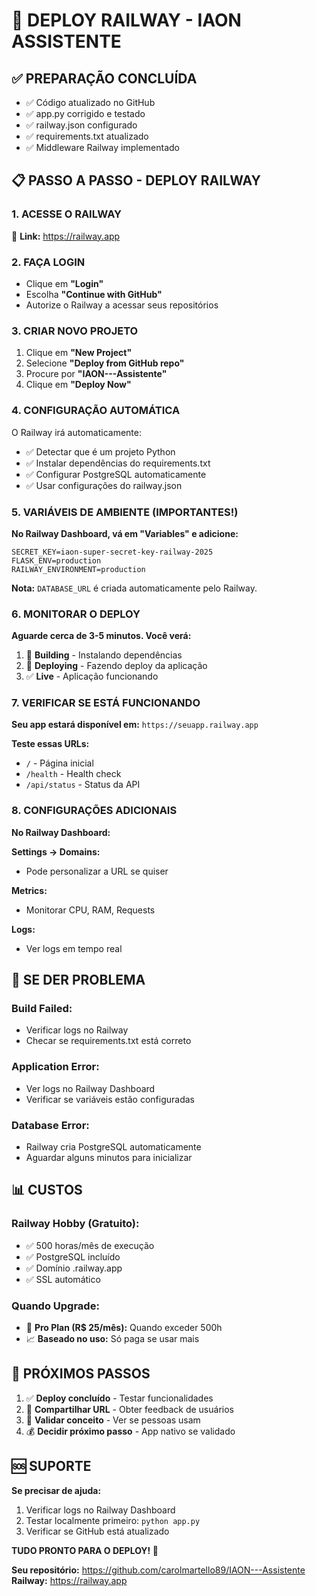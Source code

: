 # 🚀 DEPLOY RAILWAY - IAON ASSISTENTE

## ✅ **PREPARAÇÃO CONCLUÍDA**
- ✅ Código atualizado no GitHub
- ✅ app.py corrigido e testado
- ✅ railway.json configurado  
- ✅ requirements.txt atualizado
- ✅ Middleware Railway implementado

## 📋 **PASSO A PASSO - DEPLOY RAILWAY**

### **1. ACESSE O RAILWAY**
🔗 **Link:** https://railway.app

### **2. FAÇA LOGIN**
- Clique em **"Login"**
- Escolha **"Continue with GitHub"**
- Autorize o Railway a acessar seus repositórios

### **3. CRIAR NOVO PROJETO**
1. Clique em **"New Project"**
2. Selecione **"Deploy from GitHub repo"**
3. Procure por **"IAON---Assistente"**
4. Clique em **"Deploy Now"**

### **4. CONFIGURAÇÃO AUTOMÁTICA**
O Railway irá automaticamente:
- ✅ Detectar que é um projeto Python
- ✅ Instalar dependências do requirements.txt
- ✅ Configurar PostgreSQL automaticamente
- ✅ Usar configurações do railway.json

### **5. VARIÁVEIS DE AMBIENTE (IMPORTANTES!)**

**No Railway Dashboard, vá em "Variables" e adicione:**

```
SECRET_KEY=iaon-super-secret-key-railway-2025
FLASK_ENV=production  
RAILWAY_ENVIRONMENT=production
```

**Nota:** `DATABASE_URL` é criada automaticamente pelo Railway.

### **6. MONITORAR O DEPLOY**

**Aguarde cerca de 3-5 minutos. Você verá:**
1. 🔄 **Building** - Instalando dependências
2. 🚀 **Deploying** - Fazendo deploy da aplicação
3. ✅ **Live** - Aplicação funcionando

### **7. VERIFICAR SE ESTÁ FUNCIONANDO**

**Seu app estará disponível em:**
`https://seuapp.railway.app`

**Teste essas URLs:**
- `/` - Página inicial
- `/health` - Health check  
- `/api/status` - Status da API

### **8. CONFIGURAÇÕES ADICIONAIS**

**No Railway Dashboard:**

**Settings → Domains:**
- Pode personalizar a URL se quiser

**Metrics:**
- Monitorar CPU, RAM, Requests

**Logs:**
- Ver logs em tempo real

## 🔧 **SE DER PROBLEMA**

### **Build Failed:**
- Verificar logs no Railway
- Checar se requirements.txt está correto

### **Application Error:**
- Ver logs no Railway Dashboard
- Verificar se variáveis estão configuradas

### **Database Error:**
- Railway cria PostgreSQL automaticamente
- Aguardar alguns minutos para inicializar

## 📊 **CUSTOS**

### **Railway Hobby (Gratuito):**
- ✅ 500 horas/mês de execução
- ✅ PostgreSQL incluído
- ✅ Domínio .railway.app
- ✅ SSL automático

### **Quando Upgrade:**
- 🔄 **Pro Plan (R$ 25/mês):** Quando exceder 500h
- 📈 **Baseado no uso:** Só paga se usar mais

## 🎯 **PRÓXIMOS PASSOS**

1. ✅ **Deploy concluído** - Testar funcionalidades
2. 🧪 **Compartilhar URL** - Obter feedback de usuários  
3. 📱 **Validar conceito** - Ver se pessoas usam
4. 💰 **Decidir próximo passo** - App nativo se validado

## 🆘 **SUPORTE**

**Se precisar de ajuda:**
1. Verificar logs no Railway Dashboard
2. Testar localmente primeiro: `python app.py`
3. Verificar se GitHub está atualizado

**TUDO PRONTO PARA O DEPLOY! 🚀**

**Seu repositório:** https://github.com/carolmartello89/IAON---Assistente
**Railway:** https://railway.app

